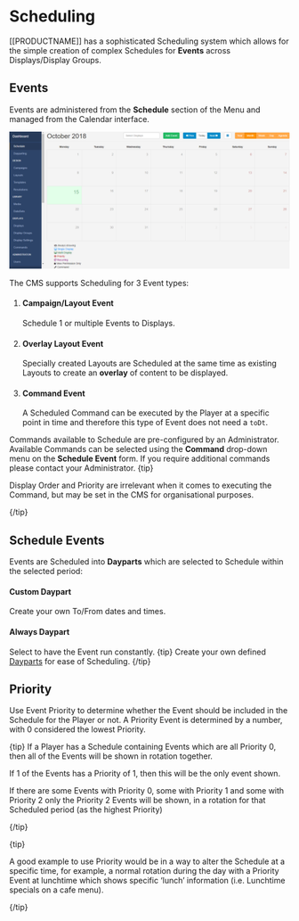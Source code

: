 <!--toc=scheduling-->

# Scheduling

[[PRODUCTNAME]] has a sophisticated Scheduling system which allows for the simple creation of complex Schedules for **Events** across Displays/Display Groups. 

## Events

Events are administered from the **Schedule** section of the Menu and managed from the Calendar interface.

![Schedule](img/Schedule_intro_.png)



The CMS supports Scheduling for 3 Event types:

1. #### **Campaign/Layout Event**

   Schedule 1 or multiple Events to Displays. 

2. #### **Overlay Layout Event**

   Specially created Layouts are Scheduled at the same time as existing Layouts to create an **overlay** of content to be displayed. 

3. #### **Command Event**

   A Scheduled Command can be executed by the Player at a specific point in time and therefore this type of Event does not need a `toDt`.

Commands available to Schedule are pre-configured by an Administrator. Available Commands can be selected using the **Command** drop-down menu on the **Schedule Event** form. If you require additional commands please contact your Administrator.
{tip}

Display Order and Priority are irrelevant when it comes to executing the Command, but may be set in the CMS for organisational purposes.

{/tip}

## Schedule Events

Events are Scheduled into **Dayparts** which are selected to Schedule within the selected period:

#### **Custom Daypart**

Create your own To/From dates and times.

#### **Always Daypart**

Select to have the Event run constantly.
{tip}
Create your own defined [Dayparts](scheduling_dayparting.html) for ease of Scheduling.
{/tip}

## Priority

Use Event Priority to determine whether the Event should be included in the Schedule for the Player or not. A Priority Event is determined by a number, with 0 considered the lowest Priority.

{tip}
If a Player has a Schedule containing Events which are all Priority 0, then all of the Events will be shown in rotation together. 

If 1 of the Events has a Priority of 1, then this will be the only event shown. 

If there are some Events with Priority 0, some with Priority 1 and some with Priority 2 only the Priority 2 Events will be shown, in a rotation for that Scheduled period (as the highest Priority)

{/tip}

{tip}

A good example to use Priority would be in a way to alter the Schedule at a specific time, for example, a normal rotation during the day with a Priority Event at lunchtime which shows specific ‘lunch’ information (i.e. Lunchtime specials on a cafe menu).

{/tip}